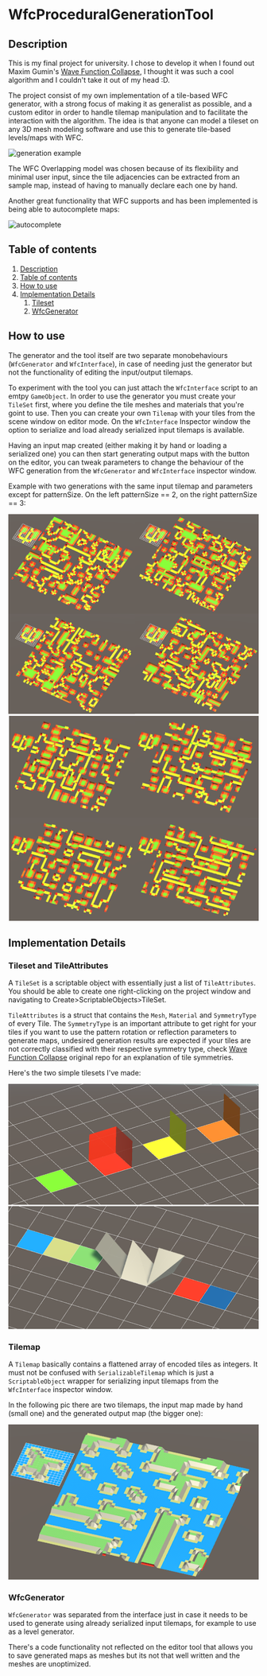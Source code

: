 # WfcProceduralGenerationTool

## Description <a id="description"></a>
This is my final project for university. I chose to develop it when I found out Maxim Gumin's [Wave Function Collapse](https://github.com/mxgmn/WaveFunctionCollapse), I thought it was such a cool algorithm and I couldn't take it out of my head :D. 

The project consist of my own implementation of a tile-based WFC generator, with a strong focus of making it as generalist as possible, and a custom editor in order to handle tilemap manipulation and to facilitate the interaction with the algorithm. The idea is that anyone can model a tileset on any 3D mesh modeling software and use this to generate tile-based levels/maps with WFC.

![generation example](/docs/imgs/example.gif)

The WFC Overlapping model was chosen because of its flexibility and minimal user input, since the tile adjacencies can be extracted from an sample map, instead of having to manually declare each one by hand. 

Another great functionality that WFC supports and has been implemented is being able to autocomplete maps: 

![autocomplete](/docs/imgs/autocomplete.gif)

## Table of contents <a id="ContentTable"></a>
1. [Description][def]
2. [Table of contents][def2]
3. [How to use][def3]
4. [Implementation Details][def4]
    1. [Tileset][def5]
    3. [WfcGenerator][def7]
    

## How to use <a id="HowTo"></a>
The generator and the tool itself are two separate monobehaviours (`WfcGenerator` and `WfcInterface`), in case of needing just the generator but not the functionality of editing the input/output tilemaps. 

To experiment with the tool you can just attach the `WfcInterface` script to an emtpy `GameObject`. In order to use the generator you must create your `TileSet` first, where you define the tile meshes and materials that you're goint to use. Then you can create your own `Tilemap` with your tiles from the scene window on editor mode. On the `WfcInterface` Inspector window the option to serialize and load already serialized input tilemaps is available.

Having an input map created (either making it by hand or loading a serialized one) you can then start generating output maps with the button on the editor, you can tweak parameters to change the behaviour of the WFC generation from the `WfcGenerator` and `WfcInterface` inspector window.

Example with two generations with the same input tilemap and parameters except for patternSize. On the left patternSize == 2, on the right patternSize == 3:

![PatternSize2](/docs/imgs/PatternSize2.png)
![PatternSize3](/docs/imgs/PatternSize3.png)


## Implementation Details <a id="Implementation"></a>

### Tileset and TileAttributes <a id="Tileset"></a>
A `TileSet` is a scriptable object with essentially just a list of `TileAttributes`. You should be able to create one right-clicking on the project window and navigating to Create>ScriptableObjects>TileSet.

`TileAttributes` is a struct that contains the `Mesh`, `Material` and `SymmetryType` of every Tile. The `SymmetryType` is an important attribute to get right for your tiles if you want to use the pattern rotation or reflection parameters to generate maps, undesired generation results are expected if your tiles are not correctly classified with their respective symmetry type, check [Wave Function Collapse](https://github.com/mxgmn/WaveFunctionCollapse) original repo for an explanation of tile symmetries.

Here's the two simple tilesets I've made: 

![TestTileset](/docs/imgs/TestTileset.png)
![IslandTileset](/docs/imgs/IslandTileset.png)

### Tilemap <a id="Tilemap"></a>
A `Tilemap` basically contains a flattened array of encoded tiles as integers. It must not be confused with `SerializableTilemap` which is just a `ScriptableObject` wrapper for serializing input tilemaps from the `WfcInterface` inspector window.

In the following pic there are two tilemaps, the input map made by hand (small one) and the generated output map (the bigger one):

![IslandMap](/docs/imgs/island.png)

### WfcGenerator<a id="WfcGenerator"></a>
`WfcGenerator` was separated from the interface just in case it needs to be used to generate using already serialized input tilemaps, for example to use as a level generator. 

There's a code functionality not reflected on the editor tool that allows you to save generated maps as meshes but its not that well written and the meshes are unoptimized.





[def]: #description
[def2]: #ContentTable
[def3]: #HowTo
[def4]: #Implementation
[def5]: #Tileset
[def6]: #Tilemap
[def7]: #WfcGenerator
[def8]: #WfcInterface
